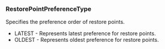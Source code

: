 ### RestorePointPreferenceType
Specifies the preference order of restore points.

- LATEST - Represents latest preference for restore points.
- OLDEST - Represents oldest preference for restore points.
